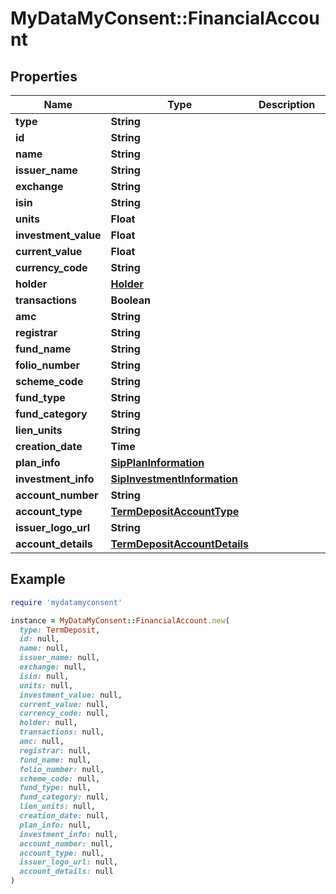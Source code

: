 # MyDataMyConsent::FinancialAccount

## Properties

| Name | Type | Description | Notes |
| ---- | ---- | ----------- | ----- |
| **type** | **String** |  |  |
| **id** | **String** |  |  |
| **name** | **String** |  |  |
| **issuer_name** | **String** |  |  |
| **exchange** | **String** |  |  |
| **isin** | **String** |  |  |
| **units** | **Float** |  |  |
| **investment_value** | **Float** |  |  |
| **current_value** | **Float** |  |  |
| **currency_code** | **String** |  |  |
| **holder** | [**Holder**](Holder.md) |  |  |
| **transactions** | **Boolean** |  |  |
| **amc** | **String** |  | [optional] |
| **registrar** | **String** |  | [optional] |
| **fund_name** | **String** |  |  |
| **folio_number** | **String** |  |  |
| **scheme_code** | **String** |  | [optional] |
| **fund_type** | **String** |  | [optional] |
| **fund_category** | **String** |  | [optional] |
| **lien_units** | **String** |  | [optional] |
| **creation_date** | **Time** |  | [optional] |
| **plan_info** | [**SipPlanInformation**](SipPlanInformation.md) |  |  |
| **investment_info** | [**SipInvestmentInformation**](SipInvestmentInformation.md) |  |  |
| **account_number** | **String** |  |  |
| **account_type** | [**TermDepositAccountType**](TermDepositAccountType.md) |  |  |
| **issuer_logo_url** | **String** |  |  |
| **account_details** | [**TermDepositAccountDetails**](TermDepositAccountDetails.md) |  |  |

## Example

```ruby
require 'mydatamyconsent'

instance = MyDataMyConsent::FinancialAccount.new(
  type: TermDeposit,
  id: null,
  name: null,
  issuer_name: null,
  exchange: null,
  isin: null,
  units: null,
  investment_value: null,
  current_value: null,
  currency_code: null,
  holder: null,
  transactions: null,
  amc: null,
  registrar: null,
  fund_name: null,
  folio_number: null,
  scheme_code: null,
  fund_type: null,
  fund_category: null,
  lien_units: null,
  creation_date: null,
  plan_info: null,
  investment_info: null,
  account_number: null,
  account_type: null,
  issuer_logo_url: null,
  account_details: null
)
```

